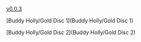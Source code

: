 [v0.0.3](https://github.com/littleflute/m44/edit/master/README.md)

[Buddy Holly/Gold Disc 1](Buddy Holly/Gold Disc 1)

[Buddy Holly/Gold Disc 2](Buddy Holly/Gold Disc 2)

